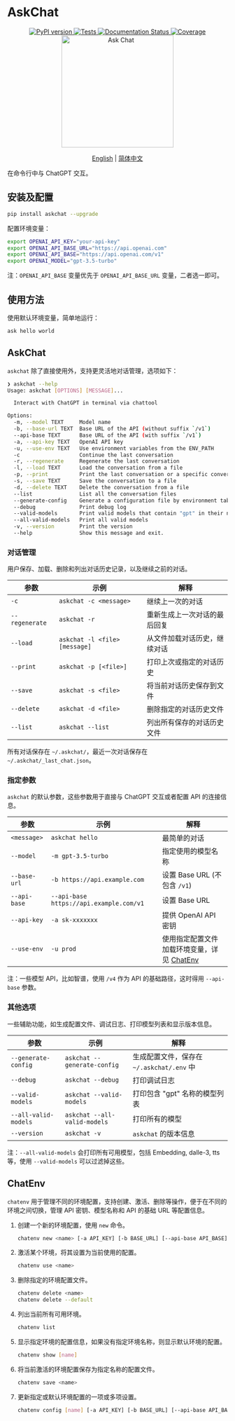 # AskChat

<div align="center">
    <a href="https://pypi.python.org/pypi/askchat">
        <img src="https://img.shields.io/pypi/v/askchat.svg" alt="PyPI version" />
    </a>
    <a href="https://github.com/cubenlp/askchat/actions/workflows/test.yml">
        <img src="https://github.com/cubenlp/askchat/actions/workflows/test.yml/badge.svg" alt="Tests" />
    </a>
    <a href="https://cubenlp.github.io/askchat/">
        <img src="https://img.shields.io/badge/docs-github_pages-blue.svg" alt="Documentation Status" />
    </a>
    <a href="https://codecov.io/gh/cubenlp/askchat">
        <img src="https://codecov.io/gh/cubenlp/askchat/branch/main/graph/badge.svg" alt="Coverage" />
    </a>
</div>

<div align="center">
<img src="https://qiniu.wzhecnu.cn/PicBed6/picgo/askchat.jpeg" alt="Ask Chat" width="256">

[English](README-en.md) | [简体中文](README.md)
</div>

在命令行中与 ChatGPT 交互。

## 安装及配置

```bash
pip install askchat --upgrade
```

配置环境变量：

```bash
export OPENAI_API_KEY="your-api-key"
export OPENAI_API_BASE_URL="https://api.openai.com"
export OPENAI_API_BASE="https://api.openai.com/v1"
export OPENAI_MODEL="gpt-3.5-turbo"
```

注：`OPENAI_API_BASE` 变量优先于 `OPENAI_API_BASE_URL` 变量，二者选一即可。

## 使用方法

使用默认环境变量，简单地运行：

```bash
ask hello world
```

## AskChat

`askchat` 除了直接使用外，支持更灵活地对话管理，选项如下：

```bash
❯ askchat --help
Usage: askchat [OPTIONS] [MESSAGE]...

  Interact with ChatGPT in terminal via chattool

Options:
  -m, --model TEXT     Model name
  -b, --base-url TEXT  Base URL of the API (without suffix `/v1`)
  --api-base TEXT      Base URL of the API (with suffix `/v1`)
  -a, --api-key TEXT   OpenAI API key
  -u, --use-env TEXT   Use environment variables from the ENV_PATH
  -c                   Continue the last conversation
  -r, --regenerate     Regenerate the last conversation
  -l, --load TEXT      Load the conversation from a file
  -p, --print          Print the last conversation or a specific conversation
  -s, --save TEXT      Save the conversation to a file
  -d, --delete TEXT    Delete the conversation from a file
  --list               List all the conversation files
  --generate-config    Generate a configuration file by environment table
  --debug              Print debug log
  --valid-models       Print valid models that contain "gpt" in their names
  --all-valid-models   Print all valid models
  -v, --version        Print the version
  --help               Show this message and exit.
```

### 对话管理

用户保存、加载、删除和列出对话历史记录，以及继续之前的对话。

| 参数                | 示例             | 解释                                       |
|---------------------|------------------|--------------------------------------------|
| `-c`           | `askchat -c <message>`     | 继续上一次的对话                             |
| `--regenerate` | `askchat -r`     | 重新生成上一次对话的最后回复                   |
| `--load`       | `askchat -l <file> [message]` | 从文件加载对话历史，继续对话           |
| `--print`      | `askchat -p [<file>]`     | 打印上次或指定的对话历史                       |
| `--save`       | `askchat -s <file>` | 将当前对话历史保存到文件                      |
| `--delete`     | `askchat -d <file>` | 删除指定的对话历史文件                        |
| `--list`       | `askchat --list` | 列出所有保存的对话历史文件                     |

所有对话保存在 `~/.askchat/`，最近一次对话保存在 `~/.askchat/_last_chat.json`。

### 指定参数

`askchat` 的默认参数，这些参数用于直接与 ChatGPT 交互或者配置 API 的连接信息。

| 参数            | 示例            | 解释                               |
|-----------------|-----------------|-----------------------------------|
| `<message>`     | `askchat hello` | 最简单的对话          |
| `--model`  | `-m gpt-3.5-turbo` | 指定使用的模型名称                  |
| `--base-url` | `-b https://api.example.com` | 设置 Base URL (不包含 `/v1`) |
| `--api-base`    | `--api-base https://api.example.com/v1` | 设置 Base URL  |
| `--api-key` | `-a sk-xxxxxxx` | 提供 OpenAI API 密钥                |
| `--use-env` | `-u prod` | 使用指定配置文件加载环境变量，详见 [ChatEnv](#chatenv) |

注：一些模型 API，比如智谱，使用 `/v4` 作为 API 的基础路径，这时得用 `--api-base` 参数。

### 其他选项

一些辅助功能，如生成配置文件、调试日志、打印模型列表和显示版本信息。

| 参数                      | 示例                 | 解释                                       |
|---------------------------|----------------------|--------------------------------------------|
| `--generate-config`  | `askchat --generate-config` | 生成配置文件，保存在 `~/.askchat/.env` 中  |
| `--debug`            | `askchat --debug`    | 打印调试日志                                |
| `--valid-models`     | `askchat --valid-models` | 打印包含 "gpt" 名称的模型列表            |
| `--all-valid-models` | `askchat --all-valid-models` | 打印所有的模型                     |
| `--version`          | `askchat -v`         | `askchat` 的版本信息                    |

注：`--all-valid-models` 会打印所有可用模型，包括 Embedding, dalle-3, tts 等，使用 `--valid-models` 可以过滤掉这些。

## ChatEnv

`chatenv` 用于管理不同的环境配置，支持创建、激活、删除等操作，便于在不同的环境之间切换，管理 API 密钥、模型名称和 API 的基础 URL 等配置信息。

1. 创建一个新的环境配置，使用 `new` 命令。

    ```bash
    chatenv new <name> [-a API_KEY] [-b BASE_URL] [--api-base API_BASE] [-m MODEL]
    ```

2. 激活某个环境，将其设置为当前使用的配置。

    ```bash
    chatenv use <name>
    ```

3. 删除指定的环境配置文件。

    ```bash
    chatenv delete <name>
    chatenv delete --default
    ```

4. 列出当前所有可用环境。

    ```bash
    chatenv list
    ```

5. 显示指定环境的配置信息，如果没有指定环境名称，则显示默认环境的配置。

    ```bash
    chatenv show [name]
    ```

6. 将当前激活的环境配置保存为指定名称的配置文件。

    ```bash
    chatenv save <name>
    ```

7. 更新指定或默认环境配置的一项或多项设置。

    ```bash
    chatenv config [name] [-a API_KEY] [-b BASE_URL] [--api-base API_BASE] [-m MODEL]
    ```